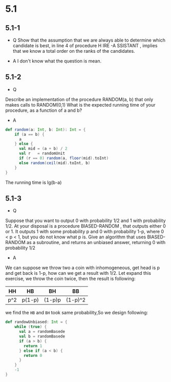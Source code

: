 # 5.1

## 5.1-1

*  Q
Show that the assumption that we are always able to determine which candidate is
best, in line 4 of procedure H IRE -A SSISTANT , implies that we know a total order
on the ranks of the candidates.

*  A
I don't know what the question is mean.

## 5.1-2

*  Q

Describe an implementation of the procedure RANDOM(a, b) that only makes calls
to RANDOM(0,1) What is the expected running time of your procedure, as a
function of a and b?

*  A

```Scala
def random(a: Int, b: Int): Int = {
    if (a == b) {
      a
    } else {
      val mid = (a + b) / 2
      val r   = randomUnit
      if (r == 0) random(a, floor(mid).toInt)
      else random(ceil(mid).toInt, b)
    }
}
```

The running time is lg(b-a)

## 5.1-3

*  Q

Suppose that you want to output 0 with probability 1/2 and 1 with probability 1/2. At your disposal is a procedure BIASED-RANDOM , that outputs either 0 or 1. It outputs 1 with some probability p and 0 with probability 1-p, where 0 < p < 1, but you do not know what p is. Give an algorithm that uses BIASED-RANDOM
as a subroutine, and returns an unbiased answer, returning 0 with probability 1/2

*  A

We can suppose we throw two a coin with inhomogeneous, get head is p and get back is 1-p, how can we get a result with 1/2. Let expand this exercise, we throw the coin twice, then the result is following:

| HH       | HB       | BH       | BB       |
| :------: | :------: | :------: | :------: |
| p^2      | p(1-p)   | (1-p)p   | (1-p)^2  |

we find the `HB` and `BH` took same probability,So we design following:
```Scala
def randowUnbiased: Int = {
    while (true) {
      val a = randomBasede
      val b = randomBasede
      if (a > b) {
        return 1
      } else if (a < b) {
        return 0
      }
    }
    -1
}
```
